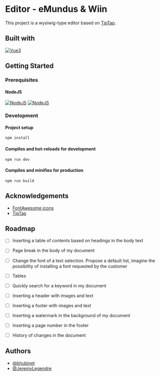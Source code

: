 
# Editor - eMundus & Wiin

This project is a wysiwig-type editor based on [TipTap](https://tiptap.dev/).



## Built with

[![Vue3](https://img.shields.io/badge/Vue.js-35495E?style=for-the-badge&logo=vuedotjs&logoColor=4FC08D)](https://vuejs.org/)

## Getting Started
### Prerequisites
#### NodeJS
[![NodeJS](https://img.shields.io/badge/min-16.x-orange)](https://nodejs.org/)
[![NodeJS](https://img.shields.io/badge/recommended-18.x-green)](https://nodejs.org/)

### Development
#### Project setup
```
npm install
```

#### Compiles and hot-reloads for development
```
npm run dev
```

#### Compiles and minifies for production
```
npm run build
```


## Acknowledgements

- [FontAwesome icons](https://fontawesome.com/icons)
- [TipTap](https://tiptap.dev/)


## Roadmap

- [ ] Inserting a table of contents based on headings in the body text
- [ ] Page break in the body of my document
- [ ] Change the font of a text selection. Propose a default list, imagine the possibility of installing a font requested by the customer
- [ ] Tables
- [ ] Quickly search for a keyword in my document
- [ ] Inserting a header with images and text
- [ ] Inserting a footer with images and text
- [ ] Inserting a watermark in the background of my document
- [ ] Inserting a page number in the footer
- [ ] History of changes in the document


## Authors

- [@bhubinet](https://github.com/bhubinet)
- [@JeremyLegendre](https://github.com/JeremyLegendre)


